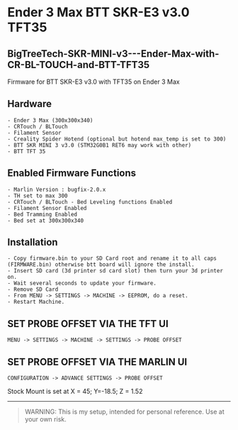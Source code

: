# Ender 3 Max BTT SKR-E3 v3.0 TFT35
## BigTreeTech-SKR-MINI-v3---Ender-Max-with-CR-BL-TOUCH-and-BTT-TFT35

Firmware for BTT SKR-E3 v3.0 with TFT35 on Ender 3 Max
 

## Hardware 
    - Ender 3 Max (300x300x340)
    - CRTouch / BLTouch
    - Filament Sensor
    - Creality Spider Hotend (optional but hotend max_temp is set to 300)
    - BTT SKR MINI 3 v3.0 (STM32G0B1 RET6 may work with other)
    - BTT TFT 35

## Enabled Firmware Functions
    - Marlin Version : bugfix-2.0.x
    - TH set to max 300
    - CRTouch / BLTouch - Bed Leveling functions Enabled
    - Filament Sensor Enabled
    - Bed Tramming Enabled
    - Bed set at 300x300x340


## Installation
    - Copy firmware.bin to your SD Card root and rename it to all caps (FIRMWARE.bin) otherwise btt board will ignore the install.
    - Insert SD card (3d printer sd card slot) then turn your 3d printer on.
    - Wait several seconds to update your firmware. 
    - Remove SD Card
    - From MENU -> SETTINGS -> MACHINE -> EEPROM, do a reset.
    - Restart Machine.


## SET PROBE OFFSET VIA THE TFT UI

    MENU -> SETTINGS -> MACHINE -> SETTINGS -> PROBE OFFSET
    

## SET PROBE OFFSET VIA THE MARLIN UI

    CONFIGURATION -> ADVANCE SETTINGS -> PROBE OFFSET

Stock Mount is set at X = 45; Y=-18.5; Z = 1.52

---
> WARNING: This is my setup, intended for personal reference. Use at your own risk.

